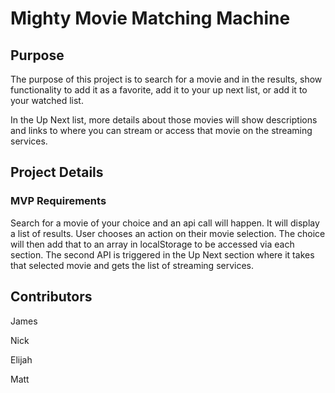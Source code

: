 # Mighty Movie Matching Machine

## Purpose

The purpose of this project is to search for a movie and in the results, show functionality to add it as a favorite, add it to your up next list, or add it to your watched list.

In the Up Next list, more details about those movies will show descriptions and links to where you can stream or access that movie on the streaming services.

## Project Details

### MVP Requirements

Search for a movie of your choice and an api call will happen. It will display a list of results. User chooses an action on their movie selection. The choice will then add that to an array in localStorage to be accessed via each section. The second API is triggered in the Up Next section where it takes that selected movie and gets the list of streaming services.

## Contributors

James

Nick

Elijah

Matt
